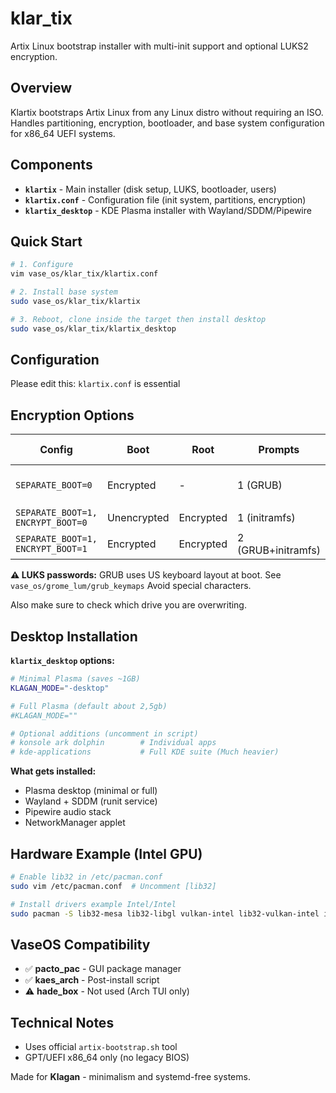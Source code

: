 # klar_tix

Artix Linux bootstrap installer with multi-init support and optional LUKS2 encryption.

## Overview

Klartix bootstraps Artix Linux from any Linux distro without requiring an ISO. 
Handles partitioning, encryption, bootloader, and base system configuration for x86_64 UEFI systems.

## Components

- **`klartix`** - Main installer (disk setup, LUKS, bootloader, users)
- **`klartix.conf`** - Configuration file (init system, partitions, encryption)
- **`klartix_desktop`** - KDE Plasma installer with Wayland/SDDM/Pipewire

## Quick Start

```bash
# 1. Configure
vim vase_os/klar_tix/klartix.conf

# 2. Install base system
sudo vase_os/klar_tix/klartix

# 3. Reboot, clone inside the target then install desktop
sudo vase_os/klar_tix/klartix_desktop
```

## Configuration

Please edit this: `klartix.conf` is essential

## Encryption Options

| Config | Boot | Root | Prompts | Use Case |
|--------|------|------|---------|----------|
| `SEPARATE_BOOT=0` | Encrypted | - | 1 (GRUB) | Simple, single prompt |
| `SEPARATE_BOOT=1, ENCRYPT_BOOT=0` | Unencrypted | Encrypted | 1 (initramfs) | Fast boot |
| `SEPARATE_BOOT=1, ENCRYPT_BOOT=1` | Encrypted | Encrypted | 2 (GRUB+initramfs) | Maximum security |

**⚠️ LUKS passwords:** GRUB uses US keyboard layout at boot. See `vase_os/grome_lum/grub_keymaps` Avoid special characters.

Also make sure to check which drive you are overwriting.

## Desktop Installation

**`klartix_desktop` options:**

```bash
# Minimal Plasma (saves ~1GB)
KLAGAN_MODE="-desktop"

# Full Plasma (default about 2,5gb)
#KLAGAN_MODE=""

# Optional additions (uncomment in script)
# konsole ark dolphin        # Individual apps
# kde-applications           # Full KDE suite (Much heavier)
```

**What gets installed:**
- Plasma desktop (minimal or full)
- Wayland + SDDM (runit service)
- Pipewire audio stack
- NetworkManager applet

## Hardware Example (Intel GPU)

```bash
# Enable lib32 in /etc/pacman.conf
sudo vim /etc/pacman.conf  # Uncomment [lib32]

# Install drivers example Intel/Intel
sudo pacman -S lib32-mesa lib32-libgl vulkan-intel lib32-vulkan-intel intel-media-driver
```

## VaseOS Compatibility

- ✅ **pacto_pac** - GUI package manager 
- ✅ **kaes_arch** - Post-install script
- ⚠️ **hade_box** - Not used (Arch TUI only)

## Technical Notes

- Uses official `artix-bootstrap.sh` tool
- GPT/UEFI x86_64 only (no legacy BIOS)

Made for **Klagan** - minimalism and systemd-free systems.
